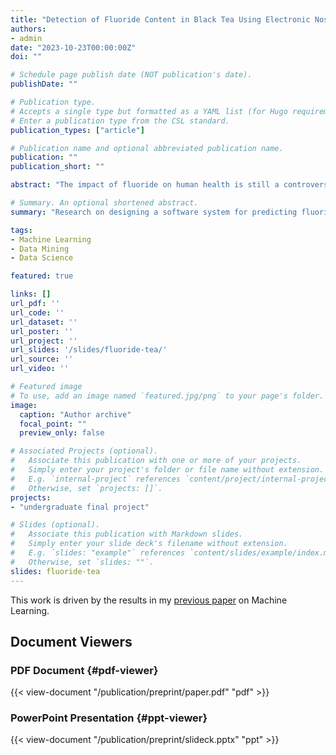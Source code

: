 ```yaml
---
title: "Detection of Fluoride Content in Black Tea Using Electronic Nose"
authors:
- admin
date: "2023-10-23T00:00:00Z"
doi: ""

# Schedule page publish date (NOT publication's date).
publishDate: ""

# Publication type.
# Accepts a single type but formatted as a YAML list (for Hugo requirements).
# Enter a publication type from the CSL standard.
publication_types: ["article"]

# Publication name and optional abbreviated publication name.
publication: ""
publication_short: ""

abstract: "The impact of fluoride on human health is still a controversial issue. The World Health Organization (WHO) has provided permissible levels of fluoride in black tea, but various commodities still ignore it. The purpose of this research is to design a software system used to build a predictive model for fluoride concentration based on the Rs / Ro ratio. The system uses input data in the form of e-nose sensor response and uses the Partial Least Square (PLSR) regression method for quick analysis of fluoride levels in various quality black tea (kw1, kw2, kw3). Identification of volatile compounds in black tea with various qualities was carried out using an e-nose equipped with 12 gas sensors. A prediction model for fluoride concentration based on the Rs / Ro ratio was successfully developed for each quality. The predictive performance values of fluoride concentration in the sample against the reference fluoride concentration Rs / Ro are: R2predkw1 = 0.986620 and RMSEpredkw1 = 0.004642; R2predkw2 = 0.994791 and RMSEpredkw2 = 0.010772; R2predkw3 = 0.994054 and RMSEpredkw3 = 0.005324. This shows that the indicators of predictive goodness for each black tea quality are satisfactory."

# Summary. An optional shortened abstract.
summary: "Research on designing a software system for predicting fluoride concentration in various quality black tea using e-nose sensors and Partial Least Square regression method."

tags:
- Machine Learning
- Data Mining
- Data Science

featured: true

links: []
url_pdf: ''
url_code: ''
url_dataset: ''
url_poster: ''
url_project: ''
url_slides: '/slides/fluoride-tea/'
url_source: ''
url_video: ''

# Featured image
# To use, add an image named `featured.jpg/png` to your page's folder. 
image:
  caption: "Author archive"
  focal_point: ""
  preview_only: false

# Associated Projects (optional).
#   Associate this publication with one or more of your projects.
#   Simply enter your project's folder or file name without extension.
#   E.g. `internal-project` references `content/project/internal-project/index.md`.
#   Otherwise, set `projects: []`.
projects:
- "undergraduate final project"

# Slides (optional).
#   Associate this publication with Markdown slides.
#   Simply enter your slide deck's filename without extension.
#   E.g. `slides: "example"` references `content/slides/example/index.md`.
#   Otherwise, set `slides: ""`.
slides: fluoride-tea
---
```


This work is driven by the results in my [previous paper](/publication/conference-paper/) on Machine Learning.

## Document Viewers

### PDF Document {#pdf-viewer}

{{< view-document "/publication/preprint/paper.pdf" "pdf" >}}

### PowerPoint Presentation {#ppt-viewer}

{{< view-document "/publication/preprint/slideck.pptx" "ppt" >}}


